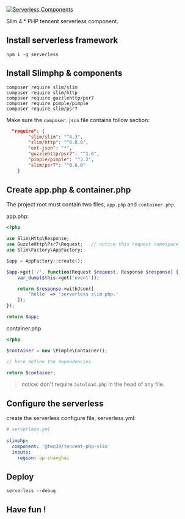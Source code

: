 [![Serverless Components](doc/slimphp.png)](http://serverless.com)


Slim 4.* PHP tencent serverless component.

## Install serverless framework

```
npm i -g serverless
```

## Install Slimphp & components

```
composer require slim/slim
composer require slim/http
composer require guzzlehttp/psr7
composer require pimple/pimple
composer require slim/psr7
```

Make sure the `composer.json` file contains follow section:

```json
  "require": {
        "slim/slim": "^4.3",
        "slim/http": "^0.8.0",
        "ext-json": "*",
        "guzzlehttp/psr7": "^1.6",
        "pimple/pimple": "^3.2",
        "slim/psr7": "^0.6.0"
    }
```

## Create app.php & container.php

The project root must contain two files, `app.php` and `container.php`.

app.php:

```php
<?php

use Slim\Http\Response;
use GuzzleHttp\Psr7\Request;   // notice this request namespace
use Slim\Factory\AppFactory;

$app = AppFactory::create();

$app->get('/', function(Request $request, Response $response) {
    var_dump($this->get('event'));

    return $response->withJson([
        'hello' => 'serverless slim php.'
    ]);
});

return $app;
```


container.php

```php
<?php

$container = new \Pimple\Container();

// here define the dependencies

return $container;
```

> notice: don't require `autoload.php` in the head of any file.

## Configure the serverless

create the serverless configure file, serverless.yml:

```yml
# serverless.yml
 
slimphp:
  component: '@twn39/tencent-php-slim'
  inputs:
    region: ap-shanghai
```


## Deploy

```
serverless --debug
```

## Have fun !
